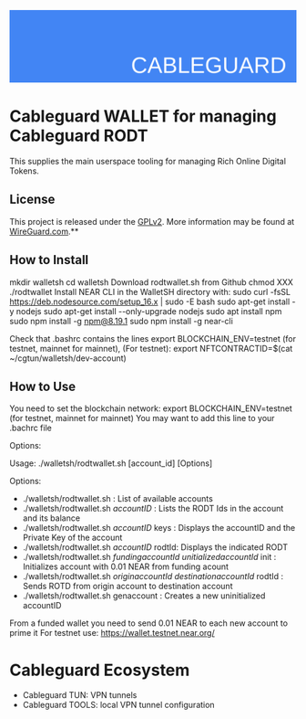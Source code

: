 ![cableguard logo banner](./banner.png)

# Cableguard WALLET for managing Cableguard RODT
This supplies the main userspace tooling for managing Rich Online Digital Tokens.

## License
This project is released under the [GPLv2](COPYING).
More information may be found at [WireGuard.com](https://www.wireguard.com/).**

## How to Install
mkdir walletsh
cd walletsh
Download rodtwallet.sh from Github
chmod XXX ./rodtwallet
Install NEAR CLI in the WalletSH directory with:
sudo curl -fsSL https://deb.nodesource.com/setup_16.x | sudo -E bash
sudo apt-get install -y nodejs
sudo apt-get install --only-upgrade nodejs
sudo apt install npm
sudo npm install -g npm@8.19.1
sudo npm install -g near-cli

Check that .bashrc contains the lines
export BLOCKCHAIN_ENV=testnet (for testnet, mainnet for mainnet),
(For testnet): export NFTCONTRACTID=$(cat ~/cgtun/walletsh/dev-account)


## How to Use
You need to set the blockchain network:
export BLOCKCHAIN_ENV=testnet (for testnet, mainnet for mainnet)
You may want to add this line to your .bachrc file

Options:

Usage: ./walletsh/rodtwallet.sh [account_id] [Options]

Options:
-  ./walletsh/rodtwallet.sh                   : List of available accounts
-  ./walletsh/rodtwallet.sh *accountID*       : Lists the RODT Ids in the account and its balance
-  ./walletsh/rodtwallet.sh *accountID* keys  : Displays the accountID and the Private Key of the account
-  ./walletsh/rodtwallet.sh *accountID* rodtId: Displays the indicated RODT
-  ./walletsh/rodtwallet.sh *fundingaccountId* *unitializedaccountId* init   : Initializes account with 0.01 NEAR from funding acount
-  ./walletsh/rodtwallet.sh *originaccountId*  *destinationaccountId* rodtId : Sends ROTD from origin account to destination account
-  ./walletsh/rodtwallet.sh genaccount        : Creates a new uninitialized accountID

From a funded wallet you need to send 0.01 NEAR to each new account to prime it
For testnet use: https://wallet.testnet.near.org/

# Cableguard Ecosystem
- Cableguard TUN: VPN tunnels
- Cableguard TOOLS: local VPN tunnel configuration
